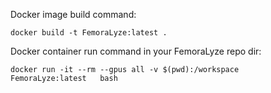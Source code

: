 Docker image build command:
```
docker build -t FemoraLyze:latest .
```
Docker container run command in your FemoraLyze repo dir:
```
docker run -it --rm --gpus all -v $(pwd):/workspace   FemoraLyze:latest   bash
```
